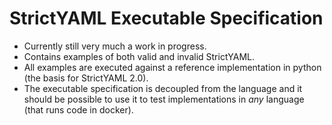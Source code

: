 # StrictYAML Executable Specification

* Currently still very much a work in progress.
* Contains examples of both valid and invalid StrictYAML.
* All examples are executed against a reference implementation in python (the basis for StrictYAML 2.0).
* The executable specification is decoupled from the language and it should be possible to use it to test implementations in *any* language (that runs code in docker).
